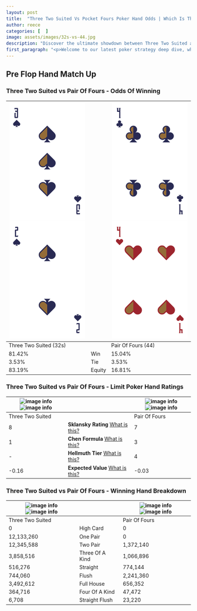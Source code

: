 ```yaml
---
layout: post
title:  "Three Two Suited Vs Pocket Fours Poker Hand Odds | Which Is The Better Hand In Poker? A Complete Guide"
author: reece
categories: [  ]
image: assets/images/32s-vs-44.jpg
description: "Discover the ultimate showdown between Three Two Suited and Pair Of Fours in poker! Uncover the odds, strategies, and scenarios where one hand triumphs over the other. Get ready to up your poker game with this thrilling analysis."
first_paragraph: "<p>Welcome to our latest poker strategy deep dive, where we're pitting two distinct hands against each other in a high-stakes showdown: Three Two Suited vs Pair Of Fours.</p><p>In the dynamic world of poker, every decision counts, and knowing which hand holds the upper hand is key to your success at the table.</p><p>In this article, we'll dissect these two hands, explore the scenarios where one dominates the other, and equip you with the knowledge to make strategic choices that can tip the odds in your favor.</p><p>Get ready to unravel the intriguing dynamics of these poker hands and elevate your game to new heights.</p>"
---
```




[comment]: # (sp0)

## Pre Flop Hand Match Up

<div class="table hand-ratings" markdown="1"> 



### Three Two Suited vs Pair Of Fours - Odds Of Winning


    
| ![image info](assets/images/hand1/3.png) ![image info](assets/images/hand1/2.png) |  | ![image info](assets/images/hand2/4.png) ![image info](assets/images/hand2/4o.png) |
| -------- | -------- | -------- |
| Three Two Suited (32s) |  | Pair Of Fours (44) |
| 81.42% | Win | 15.04% |
| 3.53% | Tie | 3.53% |
| 83.19% | Equity | 16.81% |




[comment]: # (sp1)



### Three Two Suited vs Pair Of Fours - Limit Poker Hand Ratings


    
| ![image info](https://www.riverpairs.com/assets/images/hand1/3.png) ![image info](https://www.riverpairs.com/assets/images/hand1/2.png) |  | ![image info](https://www.riverpairs.com/assets/images/hand2/4.png) ![image info](https://www.riverpairs.com/assets/images/hand2/4o.png) |
| -------- | -------- | -------- |
| Three Two Suited |  | Pair Of Fours |
| 8 | **Sklansky Rating** [What is this?](/sklansky-rating-explained) | 7 |
| 1 | **Chen Formula** [What is this?](/chen-formula-explained) | 3 |
| - | **Hellmuth Tier** [What is this?](/Hellmuth-tier-explained) | 4 |
| -0.16 | **Expected Value** [What is this?](/expected-value-explained) | -0.03 |




[comment]: # (sp2)



### Three Two Suited vs Pair Of Fours - Winning Hand Breakdown


    
| ![image info](https://www.riverpairs.com/assets/images/hand1/3.png) ![image info](https://www.riverpairs.com/assets/images/hand1/2.png) |  | ![image info](https://www.riverpairs.com/assets/images/hand2/4.png) ![image info](https://www.riverpairs.com/assets/images/hand2/4o.png) |
| -------- | -------- | -------- |
| Three Two Suited |  | Pair Of Fours |
| 0 | High Card | 0 |
| 12,133,260 | One Pair | 0 |
| 12,345,588 | Two Pair | 1,372,140 |
| 3,858,516 | Three Of A Kind | 1,066,896 |
| 516,276 | Straight | 774,144 |
| 744,060 | Flush | 2,241,360 |
| 3,492,612 | Full House | 656,352 |
| 364,716 | Four Of A Kind | 47,472 |
| 6,708 | Straight Flush | 23,220 |




[comment]: # (sp3)



</div>

[comment]: # (sp4)



[comment]: # (sp5)

